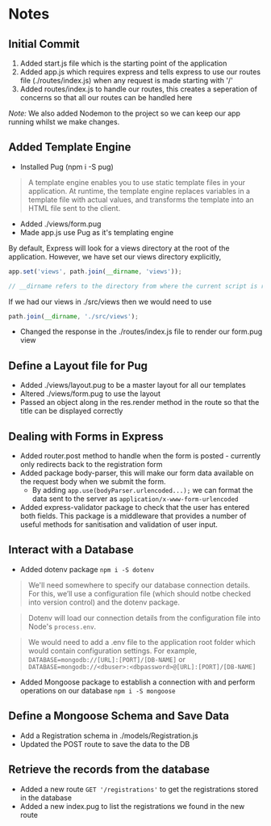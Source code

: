 # Notes

## Initial Commit
1. Added start.js file which is the starting point of the application
2. Added app.js which requires express and tells express to use our routes file (./routes/index.js) when any request is made starting with '/'
3. Added routes/index.js to handle our routes, this creates a seperation of concerns so that all our routes can be handled here

*Note:* We also added Nodemon to the project so we can keep our app running whilst we make changes.

## Added Template Engine
* Installed Pug (npm i -S pug)

> A template engine enables you to use static template files in your application. At runtime, the template engine replaces variables in a template file with actual values, and transforms the template into an HTML file sent to the client.

* Added ./views/form.pug
* Made app.js use Pug as it's templating engine

By default, Express will look for a views directory at the root of the application. However, we have set our views directory explicitly, 

```javascript
app.set('views', path.join(__dirname, 'views')); 

// __dirname refers to the directory from where the current script is running from, so app.js is in the root directory, so __dirname is 01-simple-beginner-app
```
If we had our views in ./src/views then we would need to use 

```javascript
path.join(__dirname, './src/views');
```
* Changed the response in the ./routes/index.js file to render our form.pug view

## Define a Layout file for Pug
* Added ./views/layout.pug to be a master layout for all our templates
* Altered ./views/form.pug to use the layout
* Passed an object along in the res.render method in the route so that the title can be displayed correctly

## Dealing with Forms in Express
* Added router.post method to handle when the form is posted - currently only redirects back to the registration form
* Added package body-parser, this will make our form data available on the request body when we submit the form.
  * By adding ```app.use(bodyParser.urlencoded...);``` we can format the data sent to the server as ```application/x-www-form-urlencoded```
* Added express-validator package to check that the user has entered both fields. This package is a middleware that provides a number of useful methods for sanitisation and validation of user input.

## Interact with a Database
* Added dotenv package ```npm i -S dotenv```
> We'll need somewhere to specify our database connection details. For this, we’ll use a configuration file (which should notbe checked into version control) and the dotenv package.

> Dotenv will load our connection details from the configuration file into Node's ```process.env```.

> We would need to add a .env file to the application root folder which would contain configuration settings. For example,
```DATABASE=mongodb://[URL]:[PORT]/[DB-NAME]``` or
```DATABASE=mongodb://<dbuser>:<dbpassword>@[URL]:[PORT]/[DB-NAME]```

* Added Mongoose package to establish a connection with and perform operations on our database ```npm i -S mongoose```

## Define a Mongoose Schema and Save Data
* Add a Registration schema in ./models/Registration.js
* Updated the POST route to save the data to the DB

## Retrieve the records from the database
* Added a new route ```GET '/registrations'``` to get the registrations stored in the database
* Added a new index.pug to list the registrations we found in the new route

